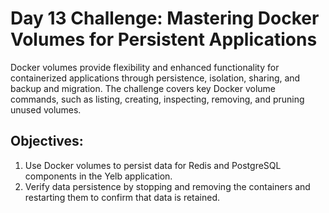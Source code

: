 # Day 13 Challenge: Mastering Docker Volumes for Persistent Applications

Docker volumes provide flexibility and enhanced functionality for containerized applications through persistence, isolation, sharing, and backup and migration.
The challenge covers key Docker volume commands, such as listing, creating, inspecting, removing, and pruning unused volumes.

## Objectives:
1. Use Docker volumes to persist data for Redis and PostgreSQL components in the Yelb application.
2. Verify data persistence by stopping and removing the containers and restarting them to confirm that data is retained.



